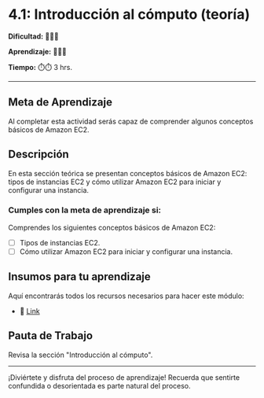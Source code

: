 # 4.1: Introducción al cómputo (teoría)


**Dificultad:** 🌻🌻🌻


**Aprendizaje:** 🍯🍯🍯


**Tiempo:** ⏱️⏱️ 3 hrs.

---

## Meta de Aprendizaje
Al completar esta actividad serás capaz de comprender algunos conceptos básicos de Amazon EC2.


## Descripción
En esta sección teórica se presentan conceptos básicos de Amazon EC2: tipos de instancias EC2 y cómo utilizar Amazon EC2 para iniciar y configurar una instancia.



### Cumples con la meta de aprendizaje si:
Comprendes los siguientes conceptos básicos de Amazon EC2: 

- [ ] Tipos de instancias EC2.
- [ ] Cómo utilizar Amazon EC2 para iniciar y configurar una instancia.

## Insumos para tu aprendizaje
Aquí encontrarás todos los recursos necesarios para hacer este módulo: 


- 📄 [Link](https://awseducate.instructure.com/courses/935/modules)

## Pauta de Trabajo
Revisa la sección "Introducción al cómputo".

---

¡Diviértete y disfruta del proceso de aprendizaje! Recuerda que sentirte confundida o desorientada es parte natural del proceso.
